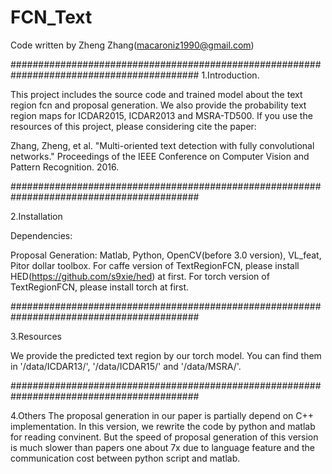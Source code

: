 # FCN_Text

Code written by Zheng Zhang(macaroniz1990@gmail.com)

##########################################################################################
1.Introduction.

This project includes the source code and trained model about the text region fcn and proposal generation. We also provide the probability text region maps for ICDAR2015, ICDAR2013 and MSRA-TD500. If you use the resources of this project, please considering cite the paper:

Zhang, Zheng, et al. "Multi-oriented text detection with fully convolutional networks." Proceedings of the IEEE Conference on Computer Vision and Pattern Recognition. 2016.

##########################################################################################

2.Installation

Dependencies:

Proposal Generation: Matlab, Python, OpenCV(before 3.0 version), VL_feat, Pitor dollar toolbox.
For caffe version of TextRegionFCN, please install HED(https://github.com/s9xie/hed) at first.
For torch version of TextRegionFCN, please install torch at first.

##########################################################################################

3.Resources

We provide the predicted text region by our torch model. You can find them in '/data/ICDAR13/', '/data/ICDAR15/' and '/data/MSRA/'.

##########################################################################################

4.Others
The proposal generation in our paper is partially depend on C++ implementation. In this version, we rewrite the code by python and matlab for reading convinent. But the speed of proposal generation of this version is much slower than papers one about 7x due to language feature and the communication cost between python script and matlab.
